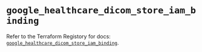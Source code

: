 # `google_healthcare_dicom_store_iam_binding`

Refer to the Terraform Registory for docs: [`google_healthcare_dicom_store_iam_binding`](https://www.terraform.io/docs/providers/google/r/healthcare_dicom_store_iam_binding).
